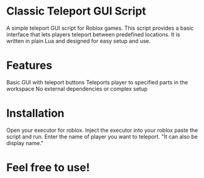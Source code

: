 # Classic Teleport GUI Script

A simple teleport GUI script for Roblox games. This script provides a basic interface that lets players teleport between predefined locations. It is written in plain Lua and designed for easy setup and use.

# Features

Basic GUI with teleport buttons
Teleports player to specified parts in the workspace
No external dependencies or complex setup

# Installation

Open your executor for roblox.
Inject the executor into your roblox paste the script and run.
Enter the name of player you want to teleport. "İt can also be display name."

# Feel free to use!
